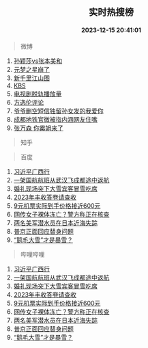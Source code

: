 <div align="center"><h2>实时热搜榜</h2><h4>2023-12-15 20:41:01</h4></div>

> 微博  

1. [孙颖莎vs张本美和](https://s.weibo.com/weibo?q=%E5%AD%99%E9%A2%96%E8%8E%8Evs%E5%BC%A0%E6%9C%AC%E7%BE%8E%E5%92%8C&t=31&band_rank=1&Refer=top)<br />
2. [元梦之星崩了](https://s.weibo.com/weibo?q=%E5%85%83%E6%A2%A6%E4%B9%8B%E6%98%9F%E5%B4%A9%E4%BA%86&t=31&band_rank=2&Refer=top)<br />
3. [新千里江山图](https://s.weibo.com/weibo?q=%23%E6%96%B0%E5%8D%83%E9%87%8C%E6%B1%9F%E5%B1%B1%E5%9B%BE%23&t=31&band_rank=3&Refer=top)<br />
4. [KBS](https://s.weibo.com/weibo?q=KBS&t=31&band_rank=4&Refer=top)<br />
5. [电视剧脱轨播放量](https://s.weibo.com/weibo?q=%E7%94%B5%E8%A7%86%E5%89%A7%E8%84%B1%E8%BD%A8%E6%92%AD%E6%94%BE%E9%87%8F&t=31&band_rank=5&Refer=top)<br />
6. [方逸伦评论](https://s.weibo.com/weibo?q=%23%E6%96%B9%E9%80%B8%E4%BC%A6%E8%AF%84%E8%AE%BA%23&t=31&band_rank=6&Refer=top)<br />
7. [爷爷删空短信独留孙女发的我爱你](https://s.weibo.com/weibo?q=%23%E7%88%B7%E7%88%B7%E5%88%A0%E7%A9%BA%E7%9F%AD%E4%BF%A1%E7%8B%AC%E7%95%99%E5%AD%99%E5%A5%B3%E5%8F%91%E7%9A%84%E6%88%91%E7%88%B1%E4%BD%A0%23&t=31&band_rank=7&Refer=top)<br />
8. [成都地铁官微被指内涵网友住嘴](https://s.weibo.com/weibo?q=%23%E6%88%90%E9%83%BD%E5%9C%B0%E9%93%81%E5%AE%98%E5%BE%AE%E8%A2%AB%E6%8C%87%E5%86%85%E6%B6%B5%E7%BD%91%E5%8F%8B%E4%BD%8F%E5%98%B4%23&t=31&band_rank=8&Refer=top)<br />
9. [张万森 你霉姐来了](https://s.weibo.com/weibo?q=%E5%BC%A0%E4%B8%87%E6%A3%AE%20%E4%BD%A0%E9%9C%89%E5%A7%90%E6%9D%A5%E4%BA%86&t=31&band_rank=9&Refer=top)<br />

> 知乎  


> 百度  

1. [习近平广西行](https://www.baidu.com/s?wd=%E4%B9%A0%E8%BF%91%E5%B9%B3%E5%B9%BF%E8%A5%BF%E8%A1%8C&sa=fyb_news&rsv_dl=fyb_news)<br />
2. [一架国航航班从武汉飞成都途中返航](https://www.baidu.com/s?wd=%E4%B8%80%E6%9E%B6%E5%9B%BD%E8%88%AA%E8%88%AA%E7%8F%AD%E4%BB%8E%E6%AD%A6%E6%B1%89%E9%A3%9E%E6%88%90%E9%83%BD%E9%80%94%E4%B8%AD%E8%BF%94%E8%88%AA&sa=fyb_news&rsv_dl=fyb_news)<br />
3. [婚礼现场突下大雪宾客冒雪吃席](https://www.baidu.com/s?wd=%E5%A9%9A%E7%A4%BC%E7%8E%B0%E5%9C%BA%E7%AA%81%E4%B8%8B%E5%A4%A7%E9%9B%AA%E5%AE%BE%E5%AE%A2%E5%86%92%E9%9B%AA%E5%90%83%E5%B8%AD&sa=fyb_news&rsv_dl=fyb_news)<br />
4. [2023年丰收答卷请查收](https://www.baidu.com/s?wd=2023%E5%B9%B4%E4%B8%B0%E6%94%B6%E7%AD%94%E5%8D%B7%E8%AF%B7%E6%9F%A5%E6%94%B6&sa=fyb_news&rsv_dl=fyb_news)<br />
5. [9元机票实际到手价格接近600元](https://www.baidu.com/s?wd=9%E5%85%83%E6%9C%BA%E7%A5%A8%E5%AE%9E%E9%99%85%E5%88%B0%E6%89%8B%E4%BB%B7%E6%A0%BC%E6%8E%A5%E8%BF%91600%E5%85%83&sa=fyb_news&rsv_dl=fyb_news)<br />
6. [网传女子裸体冻亡？警方称正在核查](https://www.baidu.com/s?wd=%E7%BD%91%E4%BC%A0%E5%A5%B3%E5%AD%90%E8%A3%B8%E4%BD%93%E5%86%BB%E4%BA%A1%EF%BC%9F%E8%AD%A6%E6%96%B9%E7%A7%B0%E6%AD%A3%E5%9C%A8%E6%A0%B8%E6%9F%A5&sa=fyb_news&rsv_dl=fyb_news)<br />
7. [两名美军潜水员在日本近海失踪](https://www.baidu.com/s?wd=%E4%B8%A4%E5%90%8D%E7%BE%8E%E5%86%9B%E6%BD%9C%E6%B0%B4%E5%91%98%E5%9C%A8%E6%97%A5%E6%9C%AC%E8%BF%91%E6%B5%B7%E5%A4%B1%E8%B8%AA&sa=fyb_news&rsv_dl=fyb_news)<br />
8. [普京正面回应替身问题](https://www.baidu.com/s?wd=%E6%99%AE%E4%BA%AC%E6%AD%A3%E9%9D%A2%E5%9B%9E%E5%BA%94%E6%9B%BF%E8%BA%AB%E9%97%AE%E9%A2%98&sa=fyb_news&rsv_dl=fyb_news)<br />
9. [“鹅毛大雪”才是暴雪？](https://www.baidu.com/s?wd=%E2%80%9C%E9%B9%85%E6%AF%9B%E5%A4%A7%E9%9B%AA%E2%80%9D%E6%89%8D%E6%98%AF%E6%9A%B4%E9%9B%AA%EF%BC%9F&sa=fyb_news&rsv_dl=fyb_news)<br />

> 哔哩哔哩  

1. [习近平广西行](https://www.baidu.com/s?wd=%E4%B9%A0%E8%BF%91%E5%B9%B3%E5%B9%BF%E8%A5%BF%E8%A1%8C&sa=fyb_news&rsv_dl=fyb_news)<br />
2. [一架国航航班从武汉飞成都途中返航](https://www.baidu.com/s?wd=%E4%B8%80%E6%9E%B6%E5%9B%BD%E8%88%AA%E8%88%AA%E7%8F%AD%E4%BB%8E%E6%AD%A6%E6%B1%89%E9%A3%9E%E6%88%90%E9%83%BD%E9%80%94%E4%B8%AD%E8%BF%94%E8%88%AA&sa=fyb_news&rsv_dl=fyb_news)<br />
3. [婚礼现场突下大雪宾客冒雪吃席](https://www.baidu.com/s?wd=%E5%A9%9A%E7%A4%BC%E7%8E%B0%E5%9C%BA%E7%AA%81%E4%B8%8B%E5%A4%A7%E9%9B%AA%E5%AE%BE%E5%AE%A2%E5%86%92%E9%9B%AA%E5%90%83%E5%B8%AD&sa=fyb_news&rsv_dl=fyb_news)<br />
4. [2023年丰收答卷请查收](https://www.baidu.com/s?wd=2023%E5%B9%B4%E4%B8%B0%E6%94%B6%E7%AD%94%E5%8D%B7%E8%AF%B7%E6%9F%A5%E6%94%B6&sa=fyb_news&rsv_dl=fyb_news)<br />
5. [9元机票实际到手价格接近600元](https://www.baidu.com/s?wd=9%E5%85%83%E6%9C%BA%E7%A5%A8%E5%AE%9E%E9%99%85%E5%88%B0%E6%89%8B%E4%BB%B7%E6%A0%BC%E6%8E%A5%E8%BF%91600%E5%85%83&sa=fyb_news&rsv_dl=fyb_news)<br />
6. [网传女子裸体冻亡？警方称正在核查](https://www.baidu.com/s?wd=%E7%BD%91%E4%BC%A0%E5%A5%B3%E5%AD%90%E8%A3%B8%E4%BD%93%E5%86%BB%E4%BA%A1%EF%BC%9F%E8%AD%A6%E6%96%B9%E7%A7%B0%E6%AD%A3%E5%9C%A8%E6%A0%B8%E6%9F%A5&sa=fyb_news&rsv_dl=fyb_news)<br />
7. [两名美军潜水员在日本近海失踪](https://www.baidu.com/s?wd=%E4%B8%A4%E5%90%8D%E7%BE%8E%E5%86%9B%E6%BD%9C%E6%B0%B4%E5%91%98%E5%9C%A8%E6%97%A5%E6%9C%AC%E8%BF%91%E6%B5%B7%E5%A4%B1%E8%B8%AA&sa=fyb_news&rsv_dl=fyb_news)<br />
8. [普京正面回应替身问题](https://www.baidu.com/s?wd=%E6%99%AE%E4%BA%AC%E6%AD%A3%E9%9D%A2%E5%9B%9E%E5%BA%94%E6%9B%BF%E8%BA%AB%E9%97%AE%E9%A2%98&sa=fyb_news&rsv_dl=fyb_news)<br />
9. [“鹅毛大雪”才是暴雪？](https://www.baidu.com/s?wd=%E2%80%9C%E9%B9%85%E6%AF%9B%E5%A4%A7%E9%9B%AA%E2%80%9D%E6%89%8D%E6%98%AF%E6%9A%B4%E9%9B%AA%EF%BC%9F&sa=fyb_news&rsv_dl=fyb_news)<br />
